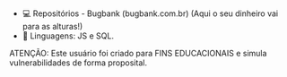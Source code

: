 - 💻 Repositórios - Bugbank (bugbank.com.br) (Aqui o seu dinheiro vai para as alturas!) 
- 📙 Linguagens: JS e SQL.

ATENÇÃO: Este usuário foi criado para FINS EDUCACIONAIS e simula vulnerabilidades de forma proposital.
